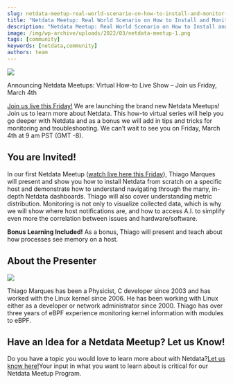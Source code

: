 ```yaml
---
slug: netdata-meetup-real-world-scenario-on-how-to-install-and-monitor-from-scratch
title: "Netdata Meetup: Real World Scenario on How to Install and Monitor from Scratch"
description: "Netdata Meetup: Real World Scenario on How to Install and Monitor from Scratch"
image: /img/wp-archive/uploads/2022/03/netdata-meetup-1.png
tags: [community]
keywords: [netdata,community]
authors: team
---
```


<!--truncate-->

![](/img/wp-archive/uploads/2022/03/netdata-meetup-1-1200x676.png)

Announcing Netdata Meetups: Virtual How-to Live Show – Join us Friday, March 4th

[Join us live this Friday!](https://youtu.be/lBd0-TFJGAY) We are launching the brand new Netdata Meetups! Join us to learn more about Netdata. This how-to virtual series will help you go deeper with Netdata and as a bonus we will add in tips and tricks for monitoring and troubleshooting. We can’t wait to see you on Friday, March 4th at 9 am PST (GMT -8).

## You are Invited!

In our first Netdata Meetup (<a href="https://youtu.be/lBd0-TFJGAY">watch live here this Friday</a>), Thiago Marques will present and show you how to install Netdata from scratch on a specific host and demonstrate how to understand navigating through the many, in-depth Netdata dashboards. Thiago will also cover understanding metric distribution. Monitoring is not only to visualize collected data, which is why we will show where host notifications are, and how to access A.I. to simplify even more the correlation between issues and hardware/software.

<strong>Bonus Learning Included!</strong> As a bonus, Thiago will present and teach about how processes see memory on a host.

## About the Presenter

![](/img/wp-archive/uploads/2022/03/Thiago-Marques_final-214x300-1.jpeg)

Thiago Marques has been a Physicist, C developer since 2003 and has worked with the Linux kernel since 2006. He has been working with Linux either as a developer or network administrator since 2000. Thiago has over three years of eBPF experience monitoring kernel information with modules to eBPF.

## Have an Idea for a Netdata Meetup? Let us Know!

Do you have a topic you would love to learn more about with Netdata?<a href="https://github.com/netdata/netdata/discussions/12151">Let us know here!</a>Your input in what you want to learn about is critical for our Netdata Meetup Program.
